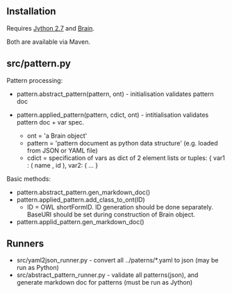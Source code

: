 ## Installation

Requires [Jython 2.7](http://www.jython.org/downloads.html) and [Brain](https://github.com/loopasam/Brain/wiki#local).

Both are available via Maven.

## src/pattern.py

Pattern processing: 

- pattern.abstract_pattern(pattern, ont) - initialisation validates pattern doc
- pattern.applied_pattern(pattern, cdict, ont) - intitialisation validates pattern doc + var spec. 

   - ont = 'a Brain object'
   - pattern = 'pattern document as python data structure' (e.g. loaded from JSON or YAML file)
   - cdict = specification of vars as dict of 2 element lists or tuples:
        { var1 : ( name , id ), var2: ( ... }

Basic methods:

 - pattern.abstract_pattern.gen_markdown_doc()
 - pattern.applied_pattern.add_class_to_ont(ID)
   - ID = OWL shortFormID. ID generation should be done separately. BaseURI should be set during construction of Brain object. 
 - pattern.applid_pattern.gen_markdown_doc()



## Runners

- src/yaml2json_runner.py - convert all ../paterns/*.yaml to json (may be run as Python)
- src/abstract_pattern_runner.py  - validate all patterns(json), and generate markdown doc for patterns (must be run as Jython)
